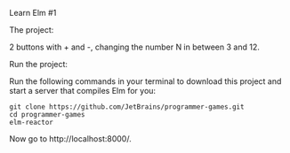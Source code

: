 Learn Elm #1 

The project:

2 buttons with + and -, changing the number N in between 3 and 12.

Run the project:

Run the following commands in your terminal to download this project and start a server that compiles Elm for you:

	git clone https://github.com/JetBrains/programmer-games.git 
	cd programmer-games
	elm-reactor

Now go to http://localhost:8000/.
